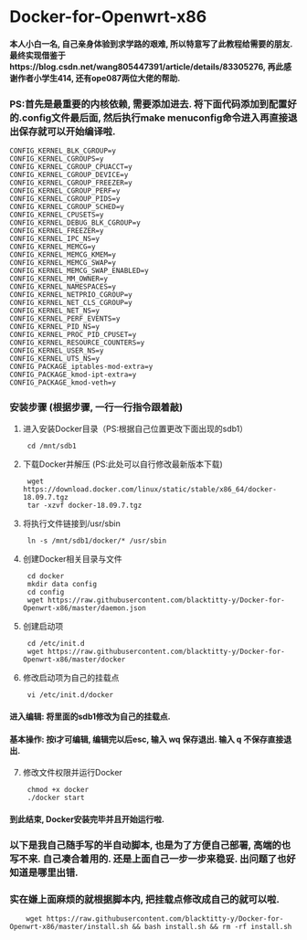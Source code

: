 Docker-for-Openwrt-x86
====


#### 本人小白一名, 自己亲身体验到求学路的艰难, 所以特意写了此教程给需要的朋友. 最终实现借鉴于https://blog.csdn.net/wang805447391/article/details/83305276, 再此感谢作者小学生414, 还有ope087两位大佬的帮助. 



### PS:首先是最重要的内核依赖, 需要添加进去. 将下面代码添加到配置好的.config文件最后面, 然后执行make menuconfig命令进入再直接退出保存就可以开始编译啦.
    CONFIG_KERNEL_BLK_CGROUP=y
    CONFIG_KERNEL_CGROUPS=y
    CONFIG_KERNEL_CGROUP_CPUACCT=y
    CONFIG_KERNEL_CGROUP_DEVICE=y
    CONFIG_KERNEL_CGROUP_FREEZER=y
    CONFIG_KERNEL_CGROUP_PERF=y
    CONFIG_KERNEL_CGROUP_PIDS=y
    CONFIG_KERNEL_CGROUP_SCHED=y
    CONFIG_KERNEL_CPUSETS=y
    CONFIG_KERNEL_DEBUG_BLK_CGROUP=y
    CONFIG_KERNEL_FREEZER=y
    CONFIG_KERNEL_IPC_NS=y
    CONFIG_KERNEL_MEMCG=y
    CONFIG_KERNEL_MEMCG_KMEM=y
    CONFIG_KERNEL_MEMCG_SWAP=y
    CONFIG_KERNEL_MEMCG_SWAP_ENABLED=y
    CONFIG_KERNEL_MM_OWNER=y
    CONFIG_KERNEL_NAMESPACES=y
    CONFIG_KERNEL_NETPRIO_CGROUP=y
    CONFIG_KERNEL_NET_CLS_CGROUP=y
    CONFIG_KERNEL_NET_NS=y
    CONFIG_KERNEL_PERF_EVENTS=y
    CONFIG_KERNEL_PID_NS=y
    CONFIG_KERNEL_PROC_PID_CPUSET=y
    CONFIG_KERNEL_RESOURCE_COUNTERS=y
    CONFIG_KERNEL_USER_NS=y
    CONFIG_KERNEL_UTS_NS=y
    CONFIG_PACKAGE_iptables-mod-extra=y
    CONFIG_PACKAGE_kmod-ipt-extra=y
    CONFIG_PACKAGE_kmod-veth=y




### 安装步骤 (根据步骤, 一行一行指令跟着敲)

1. 进入安装Docker目录（PS:根据自己位置更改下面出现的sdb1）

		cd /mnt/sdb1

2. 下载Docker并解压 (PS:此处可以自行修改最新版本下载)

		wget https://download.docker.com/linux/static/stable/x86_64/docker-18.09.7.tgz
		tar -xzvf docker-18.09.7.tgz

3. 将执行文件链接到/usr/sbin

		ln -s /mnt/sdb1/docker/* /usr/sbin

4. 创建Docker相关目录与文件

		cd docker
		mkdir data config
		cd config
		wget https://raw.githubusercontent.com/blacktitty-y/Docker-for-Openwrt-x86/master/daemon.json

5. 创建启动项

		cd /etc/init.d
		wget https://raw.githubusercontent.com/blacktitty-y/Docker-for-Openwrt-x86/master/docker

6. 修改启动项为自己的挂载点

		vi /etc/init.d/docker


#### 进入编辑: 将里面的sdb1修改为自己的挂载点. 
#### 基本操作: 按i才可编辑, 编辑完以后esc, 输入 wq 保存退出. 输入 q 不保存直接退出.


7. 修改文件权限并运行Docker

		chmod +x docker
		./docker start


#### 到此结束, Docker安装完毕并且开始运行啦.



### 以下是我自己随手写的半自动脚本, 也是为了方便自己部署, 高端的也写不来. 自己凑合着用的. 还是上面自己一步一步来稳妥. 出问题了也好知道是哪里出错.

### 实在嫌上面麻烦的就根据脚本内, 把挂载点修改成自己的就可以啦. 

		wget https://raw.githubusercontent.com/blacktitty-y/Docker-for-Openwrt-x86/master/install.sh && bash install.sh && rm -rf install.sh
